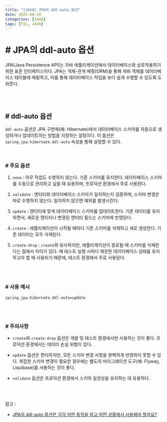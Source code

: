 ```yaml
---
title: "[JAVA] JPA의 ddl-auto 옵션"
date: 2025-09-19
categories: [JAVA]
tags: [TIL, JAVA]
---
```


# # JPA의 ddl-auto 옵션

JPA(Java Persistence API)는 자바 애플리케이션에서 데이터베이스와 상호작용하기 위한 표준 인터페이스이다. JPA는 객체-관계 매핑(ORM)을 통해 자바 객체를 데이터베이스 테이블에 매핑하고, 이를 통해 데이터베이스 작업을 보다 쉽게 수행할 수 있도록 도와준다.

<br /><br />

## # ddl-auto 옵션

`ddl-auto` 옵션은 JPA 구현체(예: Hibernate)에서 데이터베이스 스키마를 자동으로 생성하거나 업데이트하는 방법을 지정하는 설정이다. 이 옵션은 `spring.jpa.hibernate.ddl-auto` 속성을 통해 설정할 수 있다.

<br />

### # 주요 옵션

1. `none` : 아무 작업도 수행하지 않는다. 기존 스키마를 유지한다. 데이터베이스 스키마를 수동으로 관리하고 싶을 때 유용하며, 프로덕션 환경에서 주로 사용된다.

2. `validate` : 엔티티와 데이터베이스 스키마가 일치하는지 검증하며, 스키마 변경은 따로 수행하지 않는다. 일치하지 않으면 예외를 발생시킨다.

3. `update` : 엔티티에 맞게 데이터베이스 스키마를 업데이트한다. 기존 데이터를 유지하면서, 새로운 엔티티나 변경된 엔티티 필드는 스키마에 반영된다.

4. `create` : 애플리케이션이 시작될 때마다 기존 스키마를 삭제하고 새로 생성한다. 기존 데이터는 모두 삭제된다.

5. `create-drop` : `create`와 유사하지만, 애플리케이션이 종료될 때 스키마를 삭제한다는 점에서 차이가 있다. 매 테스트 실행 시마다 깨끗한 데이터베이스 상태를 유지하고자 할 때 사용되기 때문에, 테스트 환경에서 주로 사용된다.

<br /><br />

### # 사용 예시

```properties
spring.jpa.hibernate.ddl-auto=update
```

<br /><br />

### # 주의사항

- `create`와 `create-drop` 옵션은 개발 및 테스트 환경에서만 사용하는 것이 좋다. 프로덕션 환경에서는 데이터 손실 위험이 있다.

- `update` 옵션은 편리하지만, 모든 스키마 변경 사항을 완벽하게 반영하지 못할 수 있다. 복잡한 스키마 변경이 필요한 경우에는 별도의 마이그레이션 도구(예: Flyway, Liquibase)를 사용하는 것이 좋다.

- `validate` 옵션은 프로덕션 환경에서 스키마 일관성을 유지하는 데 유용하다.

<br /><br />

참고 : 
- [JPA의 ddl-auto 옵션은 각각 어떤 동작을 하고 어떤 상황에서 사용해야 할까요?](https://www.maeil-mail.kr/question/28)